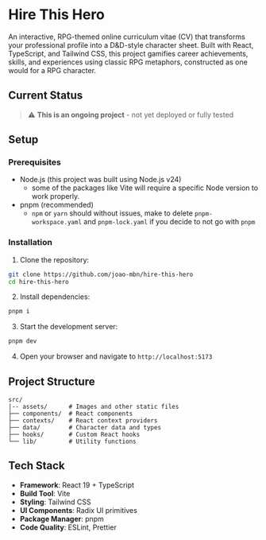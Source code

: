 # Hire This Hero

An interactive, RPG-themed online curriculum vitae (CV) that transforms your professional profile into a D&D-style character sheet. Built with React, TypeScript, and Tailwind CSS, this project gamifies career achievements, skills, and experiences using classic RPG metaphors, constructed as one would for a RPG character.

## Current Status

> ⚠️ **This is an ongoing project** - not yet deployed or fully tested

## Setup

### Prerequisites

- Node.js (this project was built using Node.js v24)
  - some of the packages like Vite will require a specific Node version to work properly.
- pnpm (recommended)
  - `npm` or `yarn` should without issues, make to delete `pnpm-workspace.yaml` and `pnpm-lock.yaml` if you decide to not go with `pnpm`

### Installation

1. Clone the repository:

```bash
git clone https://github.com/joao-mbn/hire-this-hero
cd hire-this-hero
```

2. Install dependencies:

```bash
pnpm i
```

3. Start the development server:

```bash
pnpm dev
```

4. Open your browser and navigate to `http://localhost:5173`

## Project Structure

```
src/
|-- assets/      # Images and other static files
├── components/  # React components
├── contexts/    # React context providers
├── data/        # Character data and types
├── hooks/       # Custom React hooks
└── lib/         # Utility functions
```

## Tech Stack

- **Framework**: React 19 + TypeScript
- **Build Tool**: Vite
- **Styling**: Tailwind CSS
- **UI Components**: Radix UI primitives
- **Package Manager**: pnpm
- **Code Quality**: ESLint, Prettier
